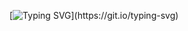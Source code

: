 [![Typing SVG](https://readme-typing-svg.herokuapp.com?color=%232A9A15&lines=loading...)](https://git.io/typing-svg)
